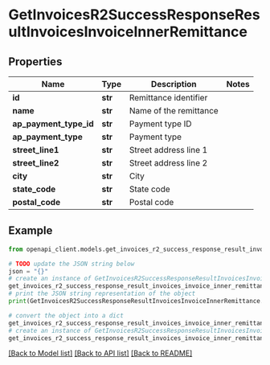 # GetInvoicesR2SuccessResponseResultInvoicesInvoiceInnerRemittance


## Properties

Name | Type | Description | Notes
------------ | ------------- | ------------- | -------------
**id** | **str** | Remittance identifier | 
**name** | **str** | Name of the remittance | 
**ap_payment_type_id** | **str** | Payment type ID | 
**ap_payment_type** | **str** | Payment type | 
**street_line1** | **str** | Street address line 1 | 
**street_line2** | **str** | Street address line 2 | 
**city** | **str** | City | 
**state_code** | **str** | State code | 
**postal_code** | **str** | Postal code | 

## Example

```python
from openapi_client.models.get_invoices_r2_success_response_result_invoices_invoice_inner_remittance import GetInvoicesR2SuccessResponseResultInvoicesInvoiceInnerRemittance

# TODO update the JSON string below
json = "{}"
# create an instance of GetInvoicesR2SuccessResponseResultInvoicesInvoiceInnerRemittance from a JSON string
get_invoices_r2_success_response_result_invoices_invoice_inner_remittance_instance = GetInvoicesR2SuccessResponseResultInvoicesInvoiceInnerRemittance.from_json(json)
# print the JSON string representation of the object
print(GetInvoicesR2SuccessResponseResultInvoicesInvoiceInnerRemittance.to_json())

# convert the object into a dict
get_invoices_r2_success_response_result_invoices_invoice_inner_remittance_dict = get_invoices_r2_success_response_result_invoices_invoice_inner_remittance_instance.to_dict()
# create an instance of GetInvoicesR2SuccessResponseResultInvoicesInvoiceInnerRemittance from a dict
get_invoices_r2_success_response_result_invoices_invoice_inner_remittance_from_dict = GetInvoicesR2SuccessResponseResultInvoicesInvoiceInnerRemittance.from_dict(get_invoices_r2_success_response_result_invoices_invoice_inner_remittance_dict)
```
[[Back to Model list]](../README.md#documentation-for-models) [[Back to API list]](../README.md#documentation-for-api-endpoints) [[Back to README]](../README.md)


